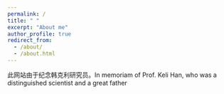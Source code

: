 ```yaml
---
permalink: /
title: " "
excerpt: "About me"
author_profile: true
redirect_from: 
  - /about/
  - /about.html
---
```



此网站由于纪念韩克利研究员。In memoriam of Prof. Keli Han, who was a distinguished scientist and a great father
                                                       
